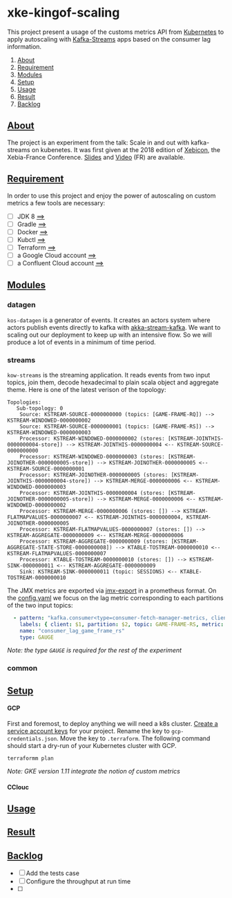 # xke-kingof-scaling

This project present a usage of the customs metrics API from [Kubernetes](https://kubernetes.io/) to apply autoscaling 
with [Kafka-Streams](https://kafka.apache.org/documentation/streams/) apps based on the consumer lag information. 

1. [About](#about)
2. [Requirement](#requirement)
3. [Modules](#modules)
4. [Setup](#setup)
5. [Usage](#usage)
6. [Result](#result)
7. [Backlog](#backlog)
 
## [About](#about)
The project is an experiment from the talk: Scale in and out with kafka-streams on kubenetes. It was first given at the
2018 edition of [Xebicon](https://xebicon.fr), the Xebia-France Conference. 
[Slides](https://speakerdeck.com/loicdivad/scale-out-with-kafka-streams-and-kubernetes) and 
[Video](https://www.youtube.com/watch?v=gf1PJ7SJ55s) (FR) are available.

## [Requirement](#requirement)
In order to use this project and enjoy the power of autoscaling on custom metrics a few tools are necessary:
- [ ] JDK 8 [==>]()
- [ ] Gradle [==>]()
- [ ] Docker [==>]()
- [ ] Kubctl [==>]()
- [ ] Terraform [==>]()
- [ ] a Google Cloud account [==>]()
- [ ] a Confluent Cloud account [==>]()

## [Modules](#modules)

### datagen
`kos-datagen` is a generator of events. It creates an actors system where actors publish events directly to kafka with 
[akka-stream-kafka](https://doc.akka.io/docs/akka-stream-kafka/current/home.html). We want to scaling out our deployment
to keep up with an intensive flow. So we will produce a lot of events in a minimum of time period.

### streams
`kow-streams` is the streaming application. It reads events from two input topics, join them, decode 
hexadecimal to plain scala object and aggregate theme. Here is one of the latest verison of the topology: 
```
Topologies:
   Sub-topology: 0
    Source: KSTREAM-SOURCE-0000000000 (topics: [GAME-FRAME-RQ]) --> KSTREAM-WINDOWED-0000000002
    Source: KSTREAM-SOURCE-0000000001 (topics: [GAME-FRAME-RS]) --> KSTREAM-WINDOWED-0000000003
    Processor: KSTREAM-WINDOWED-0000000002 (stores: [KSTREAM-JOINTHIS-0000000004-store]) --> KSTREAM-JOINTHIS-0000000004 <-- KSTREAM-SOURCE-0000000000
    Processor: KSTREAM-WINDOWED-0000000003 (stores: [KSTREAM-JOINOTHER-0000000005-store]) --> KSTREAM-JOINOTHER-0000000005 <-- KSTREAM-SOURCE-0000000001
    Processor: KSTREAM-JOINOTHER-0000000005 (stores: [KSTREAM-JOINTHIS-0000000004-store]) --> KSTREAM-MERGE-0000000006 <-- KSTREAM-WINDOWED-0000000003
    Processor: KSTREAM-JOINTHIS-0000000004 (stores: [KSTREAM-JOINOTHER-0000000005-store]) --> KSTREAM-MERGE-0000000006 <-- KSTREAM-WINDOWED-0000000002
    Processor: KSTREAM-MERGE-0000000006 (stores: []) --> KSTREAM-FLATMAPVALUES-0000000007 <-- KSTREAM-JOINTHIS-0000000004, KSTREAM-JOINOTHER-0000000005
    Processor: KSTREAM-FLATMAPVALUES-0000000007 (stores: []) --> KSTREAM-AGGREGATE-0000000009 <-- KSTREAM-MERGE-0000000006
    Processor: KSTREAM-AGGREGATE-0000000009 (stores: [KSTREAM-AGGREGATE-STATE-STORE-0000000008]) --> KTABLE-TOSTREAM-0000000010 <-- KSTREAM-FLATMAPVALUES-0000000007
    Processor: KTABLE-TOSTREAM-0000000010 (stores: []) --> KSTREAM-SINK-0000000011 <-- KSTREAM-AGGREGATE-0000000009
    Sink: KSTREAM-SINK-0000000011 (topic: SESSIONS) <-- KTABLE-TOSTREAM-0000000010
``` 
The JMX metrics are exported via [jmx-export](https://github.com/prometheus/jmx_exporter) in a prometheus format. 
On the [config.yaml](./kos-streams/docker/config.yaml) we focus on the lag metric corresponding to each partitions of 
the two input topics:

```yaml
  - pattern: "kafka.consumer<type=consumer-fetch-manager-metrics, client-id=(.*), topic=GAME-FRAME-RS, partition=(.*)><>records-lag: (.*)"
    labels: { client: $1, partition: $2, topic: GAME-FRAME-RS, metric: records-lag }
    name: "consumer_lag_game_frame_rs"
    type: GAUGE
```
_Note: the type `GAUGE` is required for the rest of the experiment_

### common

## [Setup](#setup)

#### GCP 
First and foremost, to deploy anything we will need a k8s cluster.
[Create a service account keys](https://cloud.google.com/iam/docs/creating-managing-service-account-keys) 
for your project. Rename the key to `gcp-credentials.json`. Move the key to `.terraform`. The following command should
start a dry-run of your Kubernetes cluster with GCP.

```sell
terraformm plan
```
_Note: GKE version 1.11 integrate the notion of custom metrics_

#### CClouc
 


## [Usage](#usage)

## [Result](#result)

## [Backlog](#backlog)
- [ ] Add the tests case
- [ ] Configure the throughput at run time
- [ ]  

